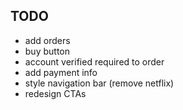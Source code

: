 ## TODO

- add orders
- buy button
- account verified required to order
- add payment info
- style navigation bar (remove netflix)
- redesign CTAs

